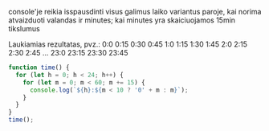 console'je reikia isspausdinti visus galimus laiko variantus paroje, kai norima atvaizduoti valandas ir minutes; kai minutes yra skaiciuojamos 15min tikslumus

Laukiamias rezultatas, pvz.: 0:0 0:15 0:30 0:45 1:0 1:15 1:30 1:45 2:0 2:15 2:30 2:45 ... 23:0 23:15 23:30 23:45

```js
function time() {
  for (let h = 0; h < 24; h++) {
    for (let m = 0; m < 60; m += 15) {
      console.log(`${h}:${m < 10 ? '0' + m : m}`);
    }
  }
}
time();
```
